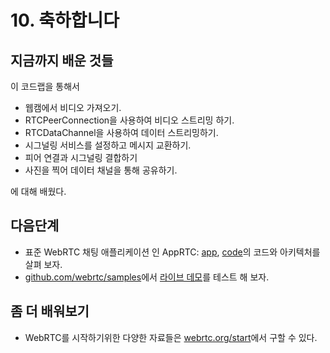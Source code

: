 # 10. 축하합니다

## 지금까지 배운 것들

이 코드랩을 통해서 

* 웹캠에서 비디오 가져오기.
* RTCPeerConnection을 사용하여 비디오 스트리밍 하기.
* RTCDataChannel을 사용하여 데이터 스트리밍하기.
* 시그널링 서비스를 설정하고 메시지 교환하기.
* 피어 연결과 시그널링 결합하기
* 사진을 찍어 데이터 채널을 통해 공유하기.

에 대해 배웠다. 

## 다음단계
* 표준 WebRTC 채팅 애플리케이션 인 AppRTC: [app](https://appr.tc/), [code](https://github.com/webrtc/apprtc)의 코드와 아키텍처를 살펴 보자.
* [github.com/webrtc/samples](https://github.com/webrtc/samples)에서 [라이브 데모](https://webrtc.github.io/samples/)를 테스트 해 보자.

## 좀 더 배워보기
* WebRTC를 시작하기위한 다양한 자료들은 [webrtc.org/start](https://webrtc.org/start/)에서 구할 수 있다.